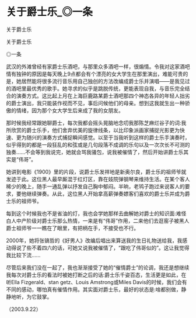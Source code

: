 # 关于爵士乐_◎一条

关于爵士乐

关于爵士乐

◎一条

武汉的外滩曾经有家爵士乐酒吧，与那里众多酒吧一样，很煽情。令我对这家酒吧情有独钟的原因是每天晚上9点都会有个漂亮的女大学生在那里演出，难能可贵的是，她居然能将很多流行音乐用自己独创的方法改编成爵士乐并演唱——是我见过的酒吧里最优秀的歌手。她寻求的似乎是跳脱传统，更能表现自我，与音乐完全结合的演奏方式。这比起上月在上海巨鹿路某爵士酒吧那四个神态各异的年轻人拙劣的爵士演出，我只能装作视而不见，事后问候他们的母亲。想到这我就生出一种骄傲的情绪，因为那个女大学生后来成了我的女朋友。

那时候我经常跟她聊爵士，每次我都会摇头晃脑地念叨我那陈芝麻烂谷子的词:我所欣赏的爵士乐手，他们舍弃优美的旋律线条，以比印象派画家捕捉光影更为快速、更为随兴的演奏方式捕捉瞬间感觉。以至于当我听到这样的爵士乐手演奏时，似乎得到的都是一段狂乱的和弦或是几句段落不成调的乐句以及一次次长不可测的独奏……不会等到我说完，她就会骂我骚包，说我被催情了，然后开始讲爵士乐其实是“伟哥”。

她讲到电影《1900》里的片段，说爵士乐发祥地是新奥尔良，爵士乐的祖师爷就发迹于此。这位黑人最早厮混于红灯区，靠在妓院弹钢琴来维持生活。在某个客人稀少的晚上，随手一通乱弹以抒发自己胸中郁闷。半晌，老鸨子跑过来说客人的要求，要他继续弹奏。从此，这位黑人开始拿高薪弹奏嫖客们喜欢的爵士乐并成为爵士乐的祖师爷。

每到这个时候我也不是省油的灯，我也会学她那样去曲解她对爵士的知识面:难怪白人中产阶级对爵士乐那么热情，一来是有“伟哥”作用，二来他们去逛窑子被黑人爵士祖师爷一一瞧在了眼里，有把柄在手，不接受也不行。

2000年，她将张镐哲的《好男人》改编后唱出来算送我的生日礼物送给我，我感动得说了些不着四六的话，可她又说我被催情了，“跟吃了伟哥似的”。这让我觉得我比较下流……

尽管后来我们没在一起了，我也渐渐接受了她的“催情爵士”的论调，我还是想继续我每次对爵士乐的看法时被她打断之后的话:爵士乐千姿百态，生活更是如此，在听Ella Fizgerald、stan getz、Louis Amstrong或Miles Davis的时候，我们会有不同的感动，哪怕真有催情作用。其实面对爵士乐，最好的状态是:啥都别做，静静地听，为它鼓掌。

（2003.9.22）